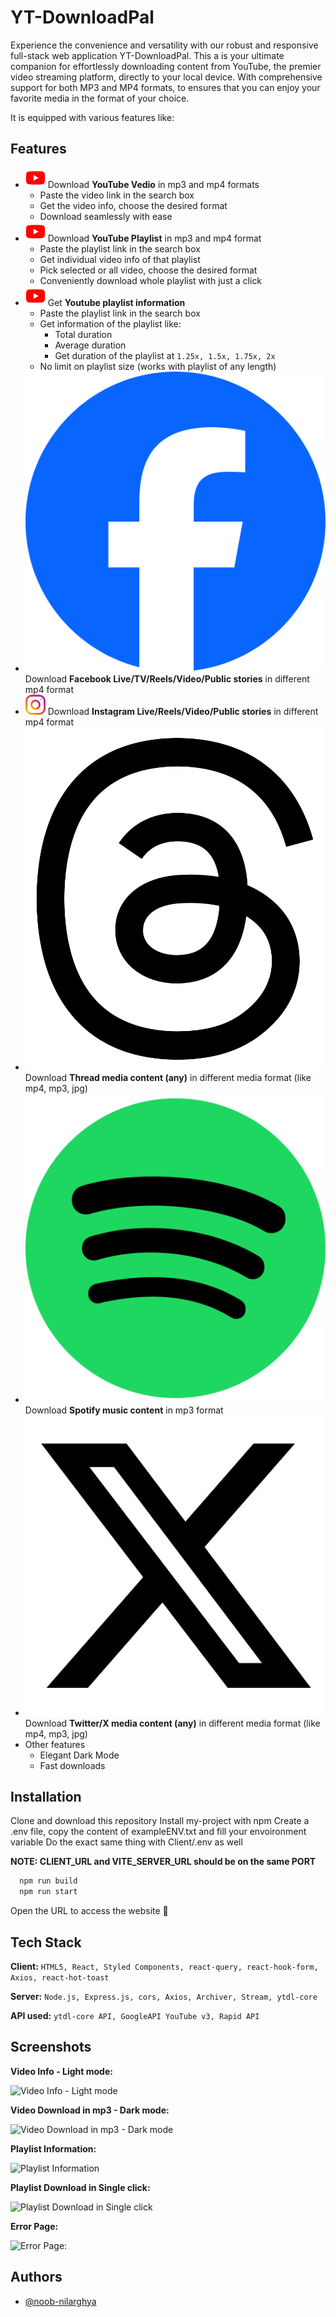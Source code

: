 
# YT-DownloadPal

Experience the convenience and versatility with our robust and responsive full-stack web application YT-DownloadPal. This a is your ultimate companion for effortlessly downloading content from YouTube, the premier video streaming platform, directly to your local device. With comprehensive support for both MP3 and MP4 formats, to ensures that you can enjoy your favorite media in the format of your choice.

It is equipped with various features like:


## Features

- ![youtube](Client/public/youtube.svg) Download **YouTube Vedio** in mp3 and mp4 formats 
    - Paste the video link in the search box
    - Get the video info, choose the desired format
    - Download seamlessly with ease
- ![youtube](Client/public/youtube.svg) Download **YouTube Playlist** in mp3 and mp4 format 
    - Paste the playlist link in the search box
    - Get individual video info of that playlist
    - Pick selected or all video, choose the desired format
    - Conveniently download whole playlist with just a click
- ![youtube](Client/public/youtube.svg) Get **Youtube playlist information** 
    - Paste the playlist link in the search box
    - Get information of the playlist like:
        - Total duration
        - Average duration
        - Get duration of the playlist at ```1.25x, 1.5x, 1.75x, 2x```
    - No limit on playlist size (works with playlist of any length)
- ![facebook](Client/public/facebook.svg) Download **Facebook Live/TV/Reels/Video/Public stories** in different mp4 format 
- ![instagram](Client/public/instagram.svg) Download **Instagram Live/Reels/Video/Public stories** in different mp4 format 
- ![thread](Client/public/thread.svg) Download **Thread media content (any)** in different media format (like mp4, mp3, jpg) 
- ![spotify](Client/public/spotify.svg) Download **Spotify music content** in mp3 format 
- ![twitter](Client/public/twitter.svg) Download **Twitter/X media content (any)** in different media format (like mp4, mp3, jpg) 
- Other features
    - Elegant Dark Mode
    - Fast downloads
    

## Installation
Clone and download this repository
Install my-project with npm Create a .env file, copy the content of exampleENV.txt and fill your envoironment variable Do the exact same thing with Client/.env as well

**NOTE: CLIENT_URL and VITE_SERVER_URL should be on the same PORT**

```bash command (in root)
  npm run build
  npm run start
```
Open the URL to access the website 🎉

    
## Tech Stack

**Client:** ```HTML5, React, Styled Components, react-query, react-hook-form, Axios, react-hot-toast```

**Server:** ```Node.js, Express.js, cors, Axios, Archiver, Stream, ytdl-core```

**API used:** ```ytdl-core API, GoogleAPI YouTube v3, Rapid API```


## Screenshots


**Video Info - Light mode:**

![Video Info - Light mode](https://i.ibb.co/2qFb3BS/1.png)

**Video Download in mp3 - Dark mode:**

![Video Download in mp3 - Dark mode](https://i.ibb.co/m58VQDZ/1-dark-download.png)

**Playlist Information:**

![Playlist Information](https://i.ibb.co/h8g4NfD/2.png)

**Playlist Download in Single click:**

![Playlist Download in Single click](https://i.ibb.co/6Rz8n3W/3-dark.png)

**Error Page:**

![Error Page:](https://i.ibb.co/NCzT9sZ/Untitled.png)



## Authors

- [@noob-nilarghya](https://www.github.com/noob-nilarghya)

